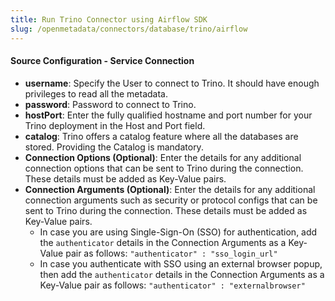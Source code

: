 ```yaml
---
title: Run Trino Connector using Airflow SDK
slug: /openmetadata/connectors/database/trino/airflow
---
```


<ConnectorIntro connector="Trino" goal="Airflow" hasProfiler="true" hasDBT="true" />

<Requirements />

<PythonMod connector="Trino" module="trino" />

<MetadataIngestionServiceDev service="database" connector="Trino" goal="Airflow"/>

<h4>Source Configuration - Service Connection</h4>

- **username**: Specify the User to connect to Trino. It should have enough privileges to read all the metadata.
- **password**: Password to connect to Trino.
- **hostPort**: Enter the fully qualified hostname and port number for your Trino deployment in the Host and Port field.
- **catalog**: Trino offers a catalog feature where all the databases are stored. Providing the Catalog is mandatory.
- **Connection Options (Optional)**: Enter the details for any additional connection options that can be sent to Trino during the connection. These details must be added as Key-Value pairs.
- **Connection Arguments (Optional)**: Enter the details for any additional connection arguments such as security or protocol configs that can be sent to Trino during the connection. These details must be added as Key-Value pairs. 
  - In case you are using Single-Sign-On (SSO) for authentication, add the `authenticator` details in the Connection Arguments as a Key-Value pair as follows: `"authenticator" : "sso_login_url"`
  - In case you authenticate with SSO using an external browser popup, then add the `authenticator` details in the Connection Arguments as a Key-Value pair as follows: `"authenticator" : "externalbrowser"`

<MetadataIngestionConfig service="database" connector="Trino" goal="Airflow" hasProfiler="true" hasDBT="true"/>
